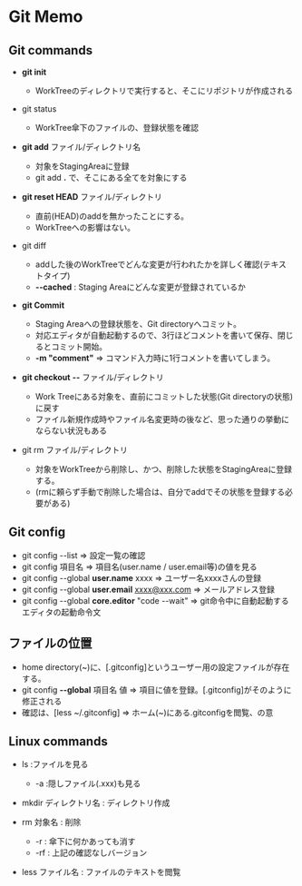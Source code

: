 Git Memo
====================================================

Git commands
----------------------------------------------------
- **git init**
    - WorkTreeのディレクトリで実行すると、そこにリポジトリが作成される

- git status
    - WorkTree傘下のファイルの、登録状態を確認

- **git add** ファイル/ディレクトリ名
    - 対象をStagingAreaに登録
    - git add **.** で、そこにある全てを対象にする

- **git reset HEAD** ファイル/ディレクトリ
    - 直前(HEAD)のaddを無かったことにする。
    - WorkTreeへの影響はない。

- git diff
    - addした後のWorkTreeでどんな変更が行われたかを詳しく確認(テキストタイプ)
    - **--cached** : Staging Areaにどんな変更が登録されているか

- **git Commit**
    - Staging Areaへの登録状態を、Git directoryへコミット。
    - 対応エディタが自動起動するので、3行ほどコメントを書いて保存、閉じるとコミット開始。
    - **-m "comment"** => コマンド入力時に1行コメントを書いてしまう。

- **git checkout** **--** ファイル/ディレクトリ
    - Work Treeにある対象を、直前にコミットした状態(Git directoryの状態)に戻す
    - ファイル新規作成時やファイル名変更時の後など、思った通りの挙動にならない状況もある

- git rm ファイル/ディレクトリ
    - 対象をWorkTreeから削除し、かつ、削除した状態をStagingAreaに登録する。
    - (rmに頼らず手動で削除した場合は、自分でaddでその状態を登録する必要がある)

Git config
----------------------------------------------------
- git config --list => 設定一覧の確認
- git config 項目名 => 項目名(user.name / user.email等)の値を見る
- git config --global **user.name** xxxx => ユーザー名xxxxさんの登録
- git config --global **user.email** xxxx@xxx.com => メールアドレス登録
- git config --global **core.editor** "code --wait" => git命令中に自動起動するエディタの起動命令文

ファイルの位置
----------------------------------------------------
- home directory(~)に、[.gitconfig]というユーザー用の設定ファイルが存在する。
- git config **--global** 項目名 値 => 項目に値を登録。[.gitconfig]がそのように修正される
- 確認は、[less ~/.gitconfig] => ホーム(~)にある.gitconfigを閲覧、の意

Linux commands
----------------------------------------------------
- ls :ファイルを見る
    - -a   :隠しファイル(.xxx)も見る

- mkdir ディレクトリ名 : ディレクトリ作成

- rm 対象名 : 削除
    - -r : 傘下に何かあっても消す
    - -rf : 上記の確認なしバージョン

- less ファイル名 : ファイルのテキストを閲覧
